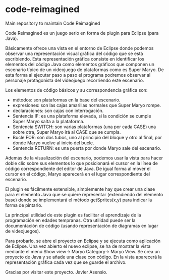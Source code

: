 code-reimagined
===============

Main repository to maintain Code Reimagined

Code Reimagined es un juego serio en forma de plugin para Eclipse (para Java). 

Básicamente ofrece una vista en el entorno de Eclipse donde podemos observar una representación visual gráfica 
del código que se está escribiendo. Esta representación gráfica consiste en identificar los elementos del código 
Java como elementos gráficos que componen un escenario típico de un videojuego de plataformas como es Super Maryo. 
De esta forma al ejecutar paso a paso el programa podremos observar al personaje protagonista del videojuego 
recorriendo este escenario. 

Los elementos de código básicos y su correspondencia gráfica son:

 - métodos: son plataformas en la base del escenario.
 - expresiones: son las cajas amarillas normales que Super Maryo rompe.
 - declaraciones: son cajas con interrogación.
 - Sentencia IF: es una plataforma elevada, si la condición se cumple Super Maryo salta a la plataforma.
 - Sentencia SWITCH: son varias plataformas (una por cada CASE) una sobre otra, Super Maryo irá al CASE que se cumpla.
 - Bucle FOR: son dos tubos, uno al principio del bloque y otro al final, por donde Maryo vuelve al inicio del bucle.
 - Sentencia RETURN: es una puerta por donde Maryo sale del escenario.

Además de la visualización del escenario, podemos usar la vista para hacer doble clic sobre sus elementos lo que 
posicionará el cursor en la línea de código correspondiente del editor de Java. De igual forma al mover el cursor
en el código, Maryo aparecerá en el lugar correspondiente del escenario.

El plugin es fácilmente extensible, simplemente hay que crear una clase para el elemento Java que se quiere representar
(extendiendo del elemento base) donde se implementará el método getSprites(x,y) para indicar la forma de pintarlo.

La principal utilidad de este plugin es facilitar el aprendizaje de la programación en edades tempranas.
Otra utilidad puede ser la documentación de código (usando representación de diagramas en lugar de videojuegos).

Para probarlo, se abre el proyecto en Eclipse y se ejecuta como aplicación de Eclipse. Una vez abierto el nuevo eclipse, 
se ha de mostrar la vista mediante el menú Show view-> Maryo Category-> Maryo View. Se crea un proyecto de Java y se 
añade una clase con código. En la vista aparecerá la representación gráfica cada vez que se guarde el archivo.

Gracias por visitar este proyecto.
Javier Asensio.


